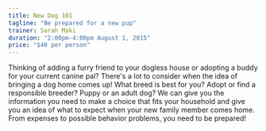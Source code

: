 ```yaml
---
title: New Dog 101
tagline: "Be prepared for a new pup"
trainer: Sarah Maki 
duration: "2:00pm-4:00pm August 1, 2015"
price: "$40 per person"
---
```


Thinking of adding a furry friend to your dogless house or adopting a buddy for your 
current canine pal? There's a lot to consider when the idea of bringing a dog home 
comes up! What breed is best for you? Adopt or find a responsible breeder? Puppy 
or an adult dog? We can give you the information you need to make a choice that 
fits your household and give you an idea of what to expect when your new family 
member comes home. From expenses to possible behavior problems, you need to be 
prepared! 
